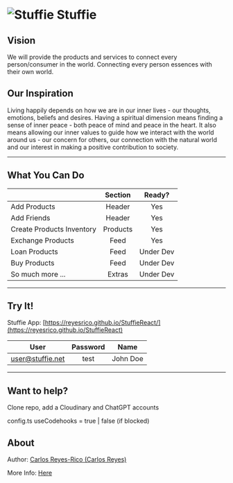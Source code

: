 # ![Stuffie](https://res.cloudinary.com/reyesrico/image/upload/c_scale,f_auto,w_50/logo_2020_2.jpg) Stuffie

## Vision
We will provide the products and services to connect every person/consumer in the world. Connecting every person essences with their own world.


## Our Inspiration
Living happily depends on how we are in our inner lives - our thoughts, emotions, beliefs and desires. Having a spiritual dimension means finding a sense of inner peace - both peace of mind and peace in the heart. It also means allowing our inner values to guide how we interact with the world around us - our concern for others, our connection with the natural world and our interest in making a positive contribution to society.

<hr />

## What You Can Do

|                               | Section    |  Ready?   |
| ----------------------------- | :--------: | :-------: |
| Add Products                  |  Header    | Yes       |
| Add Friends                   |  Header    | Yes       |
| Create Products Inventory     |  Products  | Yes       |
| Exchange Products             |  Feed      | Yes       |
| Loan Products                 |  Feed      | Under Dev |
| Buy Products                  |  Feed      | Under Dev |
| So much more ...              |  Extras    | Under Dev |

<hr />

## Try It!
Stuffie App: [https://reyesrico.github.io/StuffieReact/](https://reyesrico.github.io/StuffieReact)

| User                          | Password   | Name     |
| ----------------------------- | :--------: | :------: |
| user@stuffie.net              |  test      | John Doe |

<hr />

## Want to help?
Clone repo, add a Cloudinary and ChatGPT accounts

config.ts
useCodehooks = true | false (if blocked)

## About
Author: [Carlos Reyes-Rico (Carlos Reyes)](https://stuffie.azurewebsites.net/PM_Carlos-Reyes2.html)

More Info: [Here](https://stuffie.azurewebsites.net/About_Init.aspx)

